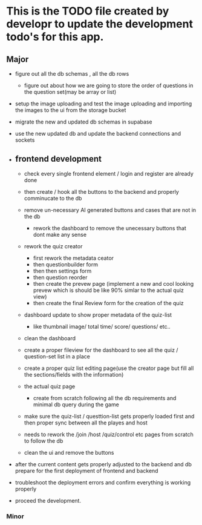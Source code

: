 # This is the TODO file created by developr to update the development todo's for this app.

## Major
- figure out all the db schemas , all the db rows
    - figure out about how we are going to store the order of questions in the question set(may be array or list)

- setup the image uploading and test the image uploading and importing the images to the ui from the storage bucket
- migrate the new and updated db schemas in supabase
- use the new updated db and update the backend connections and sockets
-  ## frontend development 
    - check every single frontend element / login and register are already done 
    - then create / hook all the buttons to the backend and properly comminucate to the db
    - remove un-necessary AI generated buttons and cases that are not in the db 
        - rework the dashboard to remove the unecessary buttons that dont make any sense
    - rework the quiz creator
        - first rework the metadata ceator
        - then questionbuilder form
        - then then settings form 
        - then question reorder 
        - then create the prevew page (implement a new and cool looking prevew which is should be like 90% simlar to the actual quiz view)
        - then create the final Review form for the creation of the quiz
    - dashboard update to show proper metadata of the quiz-list
        - like thumbnail image/ total time/ score/ questions/ etc..
    - clean the dashboard 
    - create a proper fileview for the dashboard to see all the quiz / question-set list in a place
    - create a proper quiz list editing page(use the creator page but fill all the sections/fields with the information)
    
    - the actual quiz page
        - create from scratch following all the db requirements and minimal db query during the game
    - make sure the quiz-list / questtion-list gets properly loaded first and then proper sync between all the playes and host
    - needs to rework the /join /host /quiz/control etc pages from scratch to follow the db


    - clean the ui and remove the buttons 

- after the current content gets properly adjusted to the backend and db
    prepare for the first deployment of frontend and backend
    
- troubleshoot the deployment errors and confirm everything is working properly

- proceed the development.


### Minor